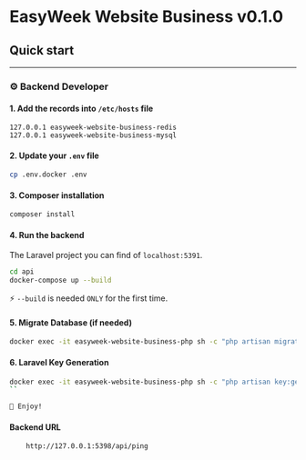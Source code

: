 # EasyWeek Website Business v0.1.0

## Quick start

---

### ⚙️ Backend Developer

#### 1. Add the records into `/etc/hosts` file

```
127.0.0.1 easyweek-website-business-redis
127.0.0.1 easyweek-website-business-mysql
```

#### 2. Update your `.env` file

```bash
cp .env.docker .env
```

#### 3. Composer installation

```bash
composer install
```

#### 4. Run the backend

The Laravel project you can find of `localhost:5391`.

```bash
cd api
docker-compose up --build
```

⚡ `--build` is needed `ONLY` for the first time.

#### 5. Migrate Database (if needed)

```bash
docker exec -it easyweek-website-business-php sh -c "php artisan migrate:fresh --seed --force --no-interaction -vvv"
```

#### 6. Laravel Key Generation

```bash
docker exec -it easyweek-website-business-php sh -c "php artisan key:generate"
``

🍻 Enjoy!
```

#### Backend URL

```
    http://127.0.0.1:5398/api/ping
```
